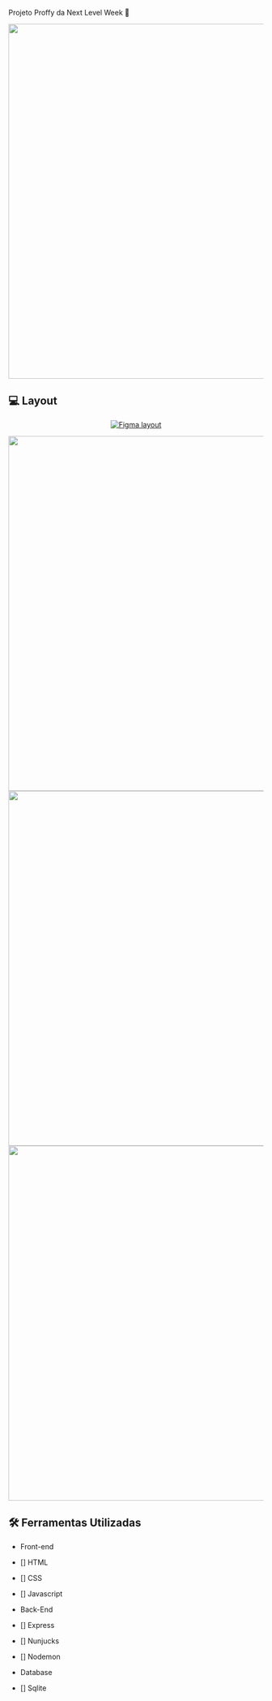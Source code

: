 Projeto Proffy da Next Level Week 🚀

<p align="center">
<img src="https://user-images.githubusercontent.com/61566949/90998271-16e43400-e59a-11ea-93f4-f448dbefa7a2.png" width="700" style="max-width:100%;">
</p>


## 💻 Layout
<p align="center">
<a href="https://www.figma.com/file/GHGS126t7WYjnPZdRKChJF/Proffy-Web">
  <img alt="Figma layout" src="https://img.shields.io/badge/Layout%20Preview%20-Figma-%2304D361">
  <p align="center">
  <img src="https://user-images.githubusercontent.com/61566949/90998348-4eeb7700-e59a-11ea-8eb2-a25a780fee32.png" width="700" style="max-width:100%;">
  <img src="https://user-images.githubusercontent.com/61566949/90998387-6591ce00-e59a-11ea-95cc-a2c56df6725d.png" width="700" style="max-width:100%;">
  <img src="https://user-images.githubusercontent.com/61566949/90998418-74788080-e59a-11ea-9a27-014ff2f0c588.png" width="700" style="max-width:100%;">
  </p>
</a>
</p>



## 🛠 Ferramentas Utilizadas

-  Front-end

  - [] HTML
  - [] CSS
  - [] Javascript

- Back-End

 - [] Express
 - [] Nunjucks
 - [] Nodemon

- Database

- [] Sqlite

